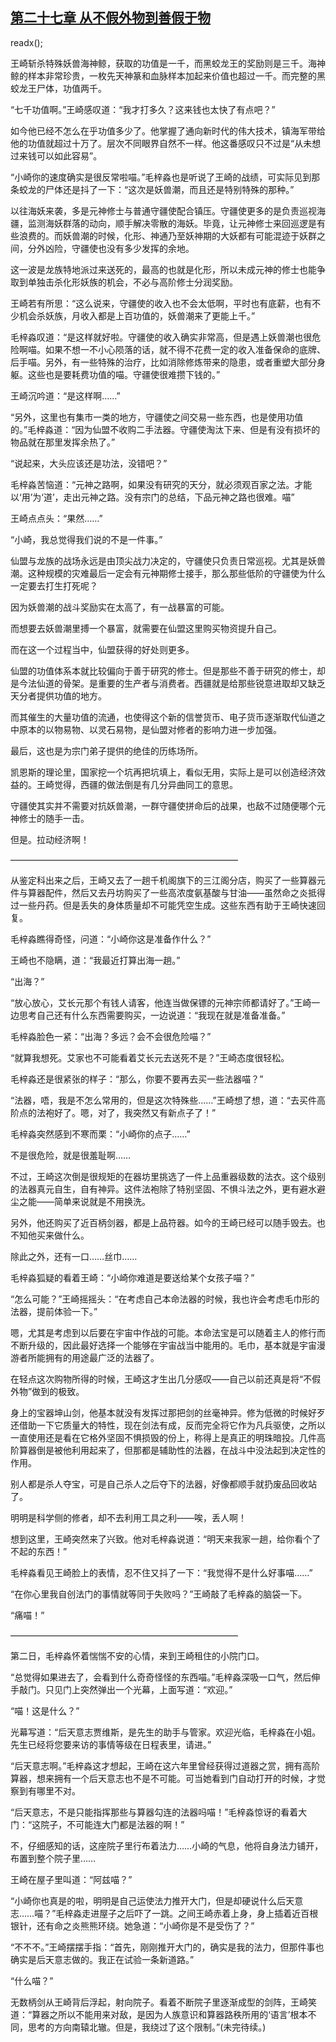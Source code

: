## [第二十七章 从不假外物到善假于物](https://www.xxbiquge.com/11_11207/9021425.html)
readx();

  王崎斩杀特殊妖兽海神鲸，获取的功值是一千，而黑蛟龙王的奖励则是三千。海神鲸的样本非常珍贵，一枚先天神篆和血脉样本加起来价值也超过一千。而完整的黑蛟龙王尸体，功值两千。

  “七千功值啊。”王崎感叹道：“我才打多久？这来钱也太快了有点吧？”

  如今他已经不怎么在乎功值多少了。他掌握了通向新时代的伟大技术，镇海军带给他的功值就超过十万了。层次不同眼界自然不一样。他这番感叹只不过是“从未想过来钱可以如此容易”。

  “小崎你的速度确实是很反常啦喵。”毛梓淼也是听说了王崎的战绩，可实际见到那条蛟龙的尸体还是抖了一下：“这次是妖兽潮，而且还是特别特殊的那种。”

  以往海妖来袭，多是元神修士与普通守疆使配合镇压。守疆使更多的是负责巡视海疆，监测海妖群落的动向，顺手解决零散的海妖。毕竟，让元神修士来回巡逻是有些浪费的。而妖兽潮的时候，化形、神通乃至妖神期的大妖都有可能混迹于妖群之间，分外凶险，守疆使也没有多少发挥的余地。

  这一波是龙族特地派过来送死的，最高的也就是化形，所以未成元神的修士也能争取到单独击杀化形妖族的机会，不必与高阶修士分润奖励。

  王崎若有所思：“这么说来，守疆使的收入也不会太低啊，平时也有底薪，也有不少机会杀妖族，月收入都是上百功值的，妖兽潮来了更能上千。”

  毛梓淼叹道：“是这样就好啦。守疆使的收入确实非常高，但是遇上妖兽潮也很危险啊喵。如果不想一不小心陨落的话，就不得不花费一定的收入准备保命的底牌、后手喵。另外，有一些特殊的治疗，比如消除修炼带来的隐患，或者重塑大部分身躯。这些也是要耗费功值的喵。守疆使很难攒下钱的。”

  王崎沉吟道：“是这样啊……”

  “另外，这里也有集市一类的地方，守疆使之间交易一些东西，也是使用功值的。”毛梓淼道：“因为仙盟不收购二手法器。守疆使淘汰下来、但是有没有损坏的物品就在那里发挥余热了。”

  “说起来，大头应该还是功法，没错吧？”

  毛梓淼苦恼道：“元神之路啊，如果没有研究的天分，就必须观百家之法。才能以‘用’为‘道’，走出元神之路。没有宗门的总结，下品元神之路也很难。喵”

  王崎点点头：“果然……”

  “小崎，我总觉得我们说的不是一件事。”

  仙盟与龙族的战场永远是由顶尖战力决定的，守疆使只负责日常巡视。尤其是妖兽潮。这种规模的灾难最后一定会有元神期修士接手，那么那些低阶的守疆使为什么一定要去打生打死呢？

  因为妖兽潮的战斗奖励实在太高了，有一战暴富的可能。

  而想要去妖兽潮里搏一个暴富，就需要在仙盟这里购买物资提升自己。

  而在这一个过程当中，仙盟获得的好处则更多。

  仙盟的功值体系本就比较偏向于善于研究的修士。但是那些不善于研究的修士，却是今法仙道的骨架。是重要的生产者与消费者。西疆就是给那些锐意进取却又缺乏天分者提供功值的地方。

  而其催生的大量功值的流通，也使得这个新的信誉货币、电子货币逐渐取代仙道之中原本的以物易物、以灵石易物，是仙盟对修者的影响力进一步加强。

  最后，这也是为宗门弟子提供的绝佳的历练场所。

  凯恩斯的理论里，国家挖一个坑再把坑填上，看似无用，实际上是可以创造经济效益的。王崎觉得，西疆的做法倒是有几分异曲同工的意思。

  守疆使其实并不需要对抗妖兽潮，一群守疆使拼命后的战果，也敌不过随便哪个元神修士的随手一击。

  但是。拉动经济啊！

  ——————————————————————————

  从鉴定科出来之后，王崎又去了一趟千机阁旗下的三江阁分店，购买了一些算器元件与算器配件，然后又去丹坊购买了一些高浓度氨基酸与甘油——虽然命之炎抵得过一些丹药。但是丢失的身体质量却不可能凭空生成。这些东西有助于王崎快速回复。

  毛梓淼瞧得奇怪，问道：“小崎你这是准备作什么？”

  王崎也不隐瞒，道：“我最近打算出海一趟。”

  “出海？”

  “放心放心，艾长元那个有钱人请客，他连当做保镖的元神宗师都请好了。”王崎一边思考自己还有什么东西需要购买，一边说道：“我现在就是准备准备。”

  毛梓淼脸色一紧：“出海？多远？会不会很危险喵？”

  “就算我想死。艾家也不可能看着艾长元去送死不是？”王崎态度很轻松。

  毛梓淼还是很紧张的样子：“那么，你要不要再去买一些法器喵？”

  “法器，唔，我是不怎么常用的，但是这次特殊些……”王崎想了想，道：“去买件高阶点的法袍好了。嗯，对了，我突然又有新点子了！”

  毛梓淼突然感到不寒而栗：“小崎你的点子……”

  不是很危险，就是很羞耻啊……

  不过，王崎这次倒是很规矩的在器坊里挑选了一件上品重器级数的法衣。这个级别的法器真元自生，自有神异。这件法袍除了特别坚固、不惧斗法之外，更有避水避尘之能——简单来说就是不用换洗。

  另外，他还购买了近百柄剑器，都是上品符器。如今的王崎已经可以随手毁去。也不知他买来做什么。

  除此之外，还有一口……丝巾……

  毛梓淼狐疑的看着王崎：“小崎你难道是要送给某个女孩子喵？”

  “怎么可能？”王崎摇摇头：“在考虑自己本命法器的时候，我也许会考虑毛巾形的法器，提前体验一下。”

  嗯，尤其是考虑到以后要在宇宙中作战的可能。本命法宝是可以随着主人的修行而不断升级的，因此最好选择一个能够在宇宙战当中能用的。毛巾，基本就是宇宙漫游者所能拥有的用途最广泛的法器了。

  在轻点这次购物所得的时候，王崎这才生出几分感叹——自己以前还真是将“不假外物”做到的极致。

  身上的宝器坤山剑，他基本就没有发挥过那把剑的丝毫神异。修为低微的时候好歹还借助一下它质量大的特性，现在剑法有成，反而完全将它作为凡兵驱使，之所以一直使用还是看在它格外坚固不惧损毁的份上，称得上是真正的明珠暗投。几件高阶算器倒是被他利用起来了，但那都是辅助性的法器，在战斗中没法起到决定性的作用。

  别人都是杀人夺宝，可是自己杀人之后夺下的法器，好像都顺手就扔废品回收站了。

  明明是科学侧的修者，却不去利用工具之利——唉，丢人啊！

  想到这里，王崎突然来了兴致。他对毛梓淼说道：“明天来我家一趟，给你看个了不起的东西！”

  毛梓淼看见王崎脸上的表情，忍不住又抖了一下：“我觉得不是什么好事喵……”

  “在你心里我自创法门的事情就等同于失败吗？”王崎敲了毛梓淼的脑袋一下。

  “痛喵！”

  ——————————————————————————

  第二日，毛梓淼怀着惴惴不安的心情，来到王崎租住的小院门口。

  “总觉得如果进去了，会看到什么奇奇怪怪的东西喵。”毛梓淼深吸一口气，然后伸手敲门。只见门上突然弹出一个光幕，上面写道：“欢迎。”

  “喵！这是什么？”

  光幕写道：“后天意志贾维斯，是先生的助手与管家。欢迎光临，毛梓淼在小姐。先生已经将您要来访的事情等级在日程表里，请进。”

  “后天意志啊。”毛梓淼这才想起，王崎在这六年里曾经获得过道器之赏，拥有高阶算器，想来拥有一个后天意志也不是不可能。可当她看到门自动打开的时候，才觉察到有哪里不对。

  “后天意志，不是只能指挥那些与算器勾连的法器吗喵！”毛梓淼惊讶的看着大门：“这院子，不可能连大门都是法器的啊！”

  不，仔细感知的话，这座院子里行布着法力……小崎的气息，他将自身法力铺开，布置到整个院子里……

  王崎在屋子里叫道：“阿兹喵？”

  “小崎你也真是的啦，明明是自己运使法力推开大门，但是却硬说什么后天意志……喵？”毛梓淼走进屋子之后吓了一跳。之间王崎赤着上身，身上插着近百根银针，还有命之炎熊熊环绕。她急道：“小崎你是不是受伤了？”

  “不不不。”王崎摆摆手指：“首先，刚刚推开大门的，确实是我的法力，但那件事也确实是后天意志做的。我正在试验一条新道路。”

  “什么喵？”

  无数柄剑从王崎背后浮起，射向院子。看着不断院子里逐渐成型的剑阵，王崎笑道：“算器之所以不能用来对敌，是因为人族意识和算器路秩所用的‘语言’根本不同，思考的方向南辕北辙。但是，我绕过了这个限制。”(未完待续。)
